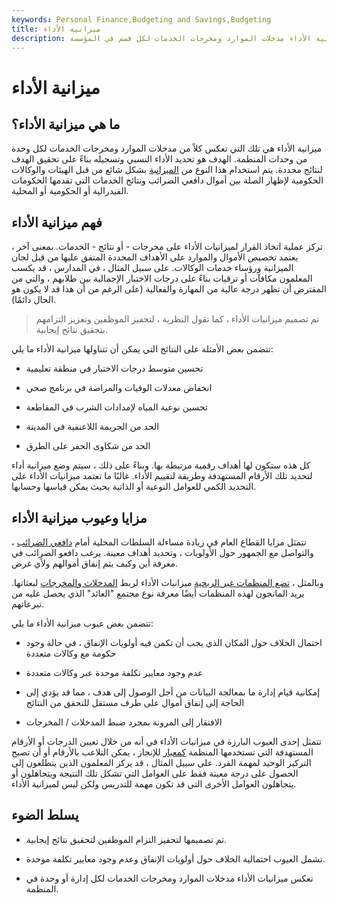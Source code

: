 ```yaml
---
keywords: Personal Finance,Budgeting and Savings,Budgeting
title: ميزانية الأداء
description: تعكس ميزانية الأداء مدخلات الموارد ومخرجات الخدمات لكل قسم في المؤسسة.
---
```


# ميزانية الأداء
## ما هي ميزانية الأداء؟

ميزانية الأداء هي تلك التي تعكس كلاً من مدخلات الموارد ومخرجات الخدمات لكل وحدة من وحدات المنظمة. الهدف هو تحديد الأداء النسبي وتسجيله بناءً على تحقيق الهدف لنتائج محددة. يتم استخدام هذا النوع من [الميزانية](/budget) بشكل شائع من قبل الهيئات والوكالات الحكومية لإظهار الصلة بين أموال دافعي الضرائب ونتائج الخدمات التي تقدمها الحكومات الفيدرالية أو الحكومية أو المحلية.

## فهم ميزانية الأداء

تركز عملية اتخاذ القرار لميزانيات الأداء على مخرجات - أو نتائج - الخدمات. بمعنى آخر ، يعتمد تخصيص الأموال والموارد على الأهداف المحددة المتفق عليها من قبل لجان الميزانية ورؤساء خدمات الوكالات. على سبيل المثال ، في المدارس ، قد يكسب المعلمون مكافآت أو ترقيات بناءً على درجات الاختبار الإجمالية بين طلابهم ، والتي من المفترض أن تظهر درجة عالية من المهارة والفعالية (على الرغم من أن هذا قد لا يكون هو الحال دائمًا).

> تم تصميم ميزانيات الأداء ، كما تقول النظرية ، لتحفيز الموظفين وتعزيز التزامهم بتحقيق نتائج إيجابية.

>

تتضمن بعض الأمثلة على النتائج التي يمكن أن تتناولها ميزانية الأداء ما يلي:

- تحسين متوسط درجات الاختبار في منطقة تعليمية

- انخفاض معدلات الوفيات والمراضة في برنامج صحي

- تحسين نوعية المياه لإمدادات الشرب في المقاطعة

- الحد من الجريمة اللاعنفية في المدينة

- الحد من شكاوى الحفر على الطرق

كل هذه ستكون لها أهداف رقمية مرتبطة بها. وبناءً على ذلك ، سيتم وضع ميزانية أداء لتحديد تلك الأرقام المستهدفة وطريقة لتقييم الأداء. غالبًا ما تعتمد ميزانيات الأداء على التحديد الكمي للعوامل النوعية أو الذاتية بحيث يمكن قياسها وحسابها.

## مزايا وعيوب ميزانية الأداء

تتمثل مزايا القطاع العام في زيادة مساءلة السلطات المحلية أمام [دافعي الضرائب](/taxpayer) ، والتواصل مع الجمهور حول الأولويات ، وتحديد أهداف معينة. يرغب دافعو الضرائب في معرفة أين وكيف يتم إنفاق أموالهم ولأي غرض.

وبالمثل ، [تضع المنظمات غير الربحية](/non-profitorganization) ميزانيات الأداء لربط [المدخلات والمخرجات](/input-output-analysis) لبعثاتها. يريد المانحون لهذه المنظمات أيضًا معرفة نوع مجتمع "العائد" الذي يحصل عليه من تبرعاتهم.

تتضمن بعض عيوب ميزانية الأداء ما يلي:

- احتمال الخلاف حول المكان الذي يجب أن تكمن فيه أولويات الإنفاق ، في حالة وجود حكومة مع وكالات متعددة

- عدم وجود معايير تكلفة موحدة عبر وكالات متعددة

- إمكانية قيام إدارة ما بمعالجة البيانات من أجل الوصول إلى هدف ، مما قد يؤدي إلى الحاجة إلى إنفاق أموال على طرف مستقل للتحقق من النتائج

- الافتقار إلى المرونة بمجرد ضبط المدخلات / المخرجات

تتمثل إحدى العيوب البارزة في ميزانيات الأداء في أنه من خلال تعيين الدرجات أو الأرقام المستهدفة التي تستخدمها المنظمة [كمعيار](/benchmark) للإنجاز ، يمكن التلاعب بالأرقام أو أن تصبح التركيز الوحيد لمهمة الفرد. على سبيل المثال ، قد يركز المعلمون الذين يتطلعون إلى الحصول على درجة معينة فقط على العوامل التي تشكل تلك النتيجة ويتجاهلون أو يتجاهلون العوامل الأخرى التي قد تكون مهمة للتدريس ولكن ليس لميزانية الأداء.

## يسلط الضوء

- تم تصميمها لتحفيز التزام الموظفين لتحقيق نتائج إيجابية.

- تشمل العيوب احتمالية الخلاف حول أولويات الإنفاق وعدم وجود معايير تكلفة موحدة.

- تعكس ميزانيات الأداء مدخلات الموارد ومخرجات الخدمات لكل إدارة أو وحدة في المنظمة.

